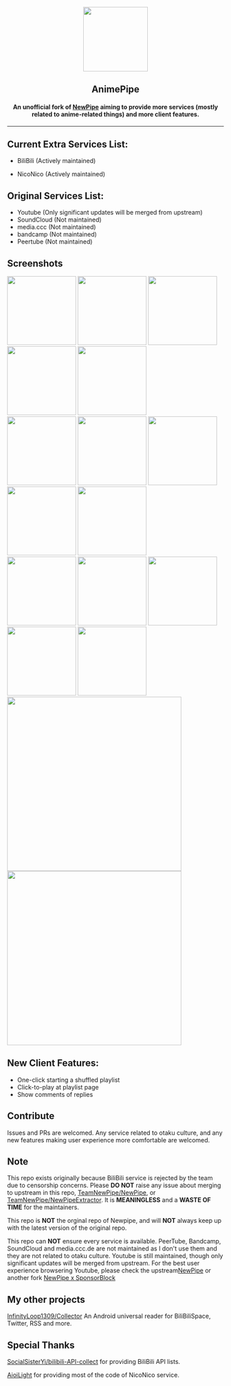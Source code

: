 <p align="center"><img src="https://i.imgur.com/Q7R0xTU.png" width="150"></p> 
<h2 align="center"><b>AnimePipe</b></h2>
<h4 align="center">
An unofficial fork of <a href="https://github.com/TeamNewPipe/NewPipe">NewPipe</a> aiming to provide more services (mostly related to anime-related things) and more client features.</h4>
<hr>

## Current Extra Services List:

- BiliBili (Actively maintained)

- NicoNico (Actively maintained)

## Original Services List:

- Youtube (Only significant updates will be merged from upstream)
- SoundCloud (Not maintained)
- media.ccc  (Not maintained)
- bandcamp   (Not maintained)
- Peertube   (Not maintained)

## Screenshots


[<img src="https://i.imgur.com/vPyz70Y.png" width=160>](https://i.imgur.com/vPyz70Y.png)
[<img src="https://i.imgur.com/SKVUJuA.png" width=160>](https://i.imgur.com/SKVUJuA.png)
[<img src="https://i.imgur.com/Kqy0n7n.png" width=160>](https://i.imgur.com/Kqy0n7n.png)
[<img src="https://i.imgur.com/RPShLqM.png" width=160>](https://i.imgur.com/RPShLqM.png)
[<img src="https://i.imgur.com/ytyGnvu.png" width=160>](https://i.imgur.com/ytyGnvu.png)
<br/>
[<img src="https://github.com/TeamNewPipe/NewPipe/raw/dev/fastlane/metadata/android/en-US/images/phoneScreenshots/shot_01.png" width=160>](https://github.com/TeamNewPipe/NewPipe/raw/dev/fastlane/metadata/android/en-US/images/phoneScreenshots/shot_01.png)
[<img src="https://github.com/TeamNewPipe/NewPipe/raw/dev/fastlane/metadata/android/en-US/images/phoneScreenshots/shot_02.png" width=160>](https://github.com/TeamNewPipe/NewPipe/raw/dev/fastlane/metadata/android/en-US/images/phoneScreenshots/shot_02.png)
[<img src="https://github.com/TeamNewPipe/NewPipe/raw/dev/fastlane/metadata/android/en-US/images/phoneScreenshots/shot_03.png" width=160>](https://github.com/TeamNewPipe/NewPipe/raw/dev/fastlane/metadata/android/en-US/images/phoneScreenshots/shot_03.png)
[<img src="https://github.com/TeamNewPipe/NewPipe/raw/dev/fastlane/metadata/android/en-US/images/phoneScreenshots/shot_04.png" width=160>](https://github.com/TeamNewPipe/NewPipe/raw/dev/fastlane/metadata/android/en-US/images/phoneScreenshots/shot_04.png)
[<img src="https://github.com/TeamNewPipe/NewPipe/raw/dev/fastlane/metadata/android/en-US/images/phoneScreenshots/shot_05.png" width=160>](https://github.com/TeamNewPipe/NewPipe/raw/dev/fastlane/metadata/android/en-US/images/phoneScreenshots/shot_05.png)
<br/>
[<img src="https://github.com/TeamNewPipe/NewPipe/raw/dev/fastlane/metadata/android/en-US/images/phoneScreenshots/shot_06.png" width=160>](https://github.com/TeamNewPipe/NewPipe/raw/dev/fastlane/metadata/android/en-US/images/phoneScreenshots/shot_06.png)
[<img src="https://github.com/TeamNewPipe/NewPipe/raw/dev/fastlane/metadata/android/en-US/images/phoneScreenshots/shot_07.png" width=160>](https://github.com/TeamNewPipe/NewPipe/raw/dev/fastlane/metadata/android/en-US/images/phoneScreenshots/shot_07.png)
[<img src="https://github.com/TeamNewPipe/NewPipe/raw/dev/fastlane/metadata/android/en-US/images/phoneScreenshots/shot_08.png" width=160>](https://github.com/TeamNewPipe/NewPipe/raw/dev/fastlane/metadata/android/en-US/images/phoneScreenshots/shot_08.png)
[<img src="https://github.com/TeamNewPipe/NewPipe/raw/dev/fastlane/metadata/android/en-US/images/phoneScreenshots/shot_09.png" width=160>](https://github.com/TeamNewPipe/NewPipe/raw/dev/fastlane/metadata/android/en-US/images/phoneScreenshots/shot_09.png)
[<img src="https://github.com/TeamNewPipe/NewPipe/raw/dev/fastlane/metadata/android/en-US/images/phoneScreenshots/shot_10.png" width=160>](https://github.com/TeamNewPipe/NewPipe/raw/dev/fastlane/metadata/android/en-US/images/phoneScreenshots/shot_10.png)
[<img src="https://github.com/TeamNewPipe/NewPipe/raw/dev/fastlane/metadata/android/en-US/images/tenInchScreenshots/shot_11.png" width=405>](https://github.com/TeamNewPipe/NewPipe/raw/dev/fastlane/metadata/android/en-US/images/tenInchScreenshots/shot_11.png)
[<img src="https://github.com/TeamNewPipe/NewPipe/raw/dev/fastlane/metadata/android/en-US/images/tenInchScreenshots/shot_12.png" width=405>](https://github.com/TeamNewPipe/NewPipe/raw/dev/fastlane/metadata/android/en-US/images/tenInchScreenshots/shot_12.png)

## New Client Features:

- One-click starting a shuffled playlist
- Click-to-play at playlist page
- Show comments of replies

## Contribute

Issues and PRs are welcomed. Any service related to otaku culture, and any new features making user experience more comfortable are welcomed. 

## Note

This repo exists originally because BiliBili service is rejected by the team due to censorship concerns. Please **DO NOT** raise any issue about merging to upstream in this repo, [TeamNewPipe/NewPipe](https://github.com/TeamNewPipe/NewPipe), or [TeamNewPipe/NewPipeExtractor](https://github.com/TeamNewPipe/NewPipeExtractor/). It is **MEANINGLESS** and a **WASTE OF TIME** for the maintainers.

This repo is **NOT** the orginal repo of Newpipe, and will **NOT** always keep up with the latest version of the original repo.

This repo can **NOT** ensure every service is available. PeerTube, Bandcamp, SoundCloud and media.ccc.de are not maintained as I don't use them and they are not related to otaku culture. Youtube is still maintained, though only significant updates will be merged from upstream. For the best user experience browsering Youtube, please check the upstream[NewPipe](https://github.com/TeamNewPipe/NewPipe) or another fork [NewPipe x SponsorBlock](https://github.com/polymorphicshade/NewPipe)

## My other projects

[InfinityLoop1309/Collector](https://github.com/InfinityLoop1309/Collector)  An Android universal reader for BiliBiliSpace, Twitter, RSS and more.

## Special Thanks

[SocialSisterYi/bilibili-API-collect](https://github.com/SocialSisterYi/bilibili-API-collect) for providing BiliBili API lists.

[AioiLight](https://github.com/AioiLight) for providing most of the code of NicoNico service.

